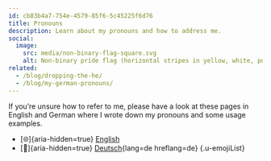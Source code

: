 ```yaml
---
id: cb83b4a7-754e-4579-85f6-5c45225f6d76
title: Pronouns
description: Learn about my pronouns and how to address me.
social:
  image:
    src: media/non-binary-flag-square.svg
    alt: Non-binary pride flag (horizontal stripes in yellow, white, purple, black).
related:
  - /blog/dropping-the-he/
  - /blog/my-german-pronouns/
---
```


If you’re unsure how to refer to me, please have a look at these pages in English and German where I wrote down my pronouns and some usage examples.

* [🌐]{aria-hidden=true} [English](en/)
* [🥔]{aria-hidden=true} [Deutsch](de/){lang=de hreflang=de}
{.u-emojiList}
